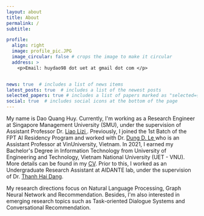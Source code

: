 ```yaml
---
layout: about
title: About
permalink: /
subtitle: 

profile:
  align: right
  image: profile_pic.JPG
  image_circular: false # crops the image to make it circular
  address: >
    <p>Email: huydao98 dot uet at gmail dot com </p>


news: true  # includes a list of news items
latest_posts: true  # includes a list of the newest posts
selected_papers: true # includes a list of papers marked as "selected={true}"
social: true  # includes social icons at the bottom of the page
---
```


My name is Dao Quang Huy. Currently, I'm working as a Research Engineer at Singapore Management University (SMU), under the supervision of Assistant Professor Dr. <a href='https://liziliao.github.io'>Liao Lizi </a>. Previously, I joined the 1st Batch of the FPT AI Residency Program and worked with Dr. <a href='https://andrew-dungle.github.io'>Dung D. Le </a> who is an Assistant Professor at VinUniversity, Vietnam. In 2021, I earned my Bachelor's Degree in Information Technology from University of Engineering and Technology, Vietnam National University (UET - VNU). More details can be found in my <a href = ''>CV</a>. Prior to this, I worked as an Undergraduate Research Assistant at AIDANTE lab, under the supervision of Dr. <a href='http://uet.vnu.edu.vn/~hai.dang/'>Thanh Hai Dang</a>.

My research directions focus on Natural Language Processing, Graph Neural Network and Recommendation. Besides, I'm also interested in emerging research topics such as Task-oriented Dialogue Systems and Conversational Recommendation.